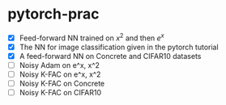 # pytorch-prac
- [x] Feed-forward NN trained on $x^2$ and then $e^x$
- [x] The NN for image classification given in the pytorch tutorial
- [x] A feed-forward NN on Concrete and CIFAR10 datasets
- [ ] Noisy Adam on e^x, x^2
- [ ] Noisy K-FAC on e^x, x^2
- [ ] Noisy K-FAC on Concrete
- [ ] Noisy K-FAC on CIFAR10
